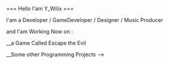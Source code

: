 === Hello I'am Y_Wilix ===

I'am a Developer / GameDeveloper / Designer / Music Producer

and I'am Working Now on :  

__a Game Called Escape the Evil

__Some other Programming Projects
-->
